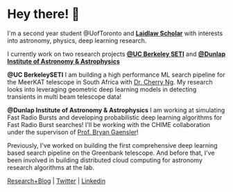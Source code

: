 # Hey there! 👋

I'm a second year student @UofToronto and  **[Laidlaw Scholar](https://laidlawscholars.network/users/peter-ma)** with interests into astronomy, physics, deep learning research. 

I currently work on two research projects <a style="color:#b80707">**[@UC Berkeley SETI](https://github.com/UCBerkeleySETI)**</a> and **[@Dunlap Institute of Astronomy & Astrophysics](https://www.dunlap.utoronto.ca/)**

**@UC BerkeleySETI** I am building a high performance ML search pipeline for the MeerKAT telescope in South Africa with [Dr. Cherry Ng](https://www.dunlap.utoronto.ca/dunlap-people/dr-cherry-ng/). My research looks into leveraging geometric deep learning models in detecting transients in multi beam telescope data! 

**@Dunlap Institute of Astronomy & Astrophysics** I am working at simulating Fast Radio Bursts and developing probabilistic deep learning algorithms for Fast Radio Burst searches! I'll be working with the CHIME collaboration under the supervison of [Prof. Bryan Gaensler](https://www.dunlap.utoronto.ca/dunlap-people/prof-bryan-gaensler-2/)! 

Previously, I've worked on building the first comprehensive deep learning based search pipeline on the Greenbank telescope. And before that, I've been involved in building distributed cloud computing for astronomy research algorithms at the lab. 

[Research+Blog](https://peterma.ca/) | [Twitter](https://twitter.com/peterma02) | [Linkedin](https://www.linkedin.com/in/peter-ma-37a917162/)  

